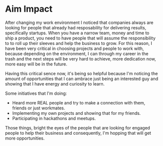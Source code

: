 # Aim Impact

After changing my work environment I noticed that companies always are looking for people that already had resposability for delivering results, specifically startups. When you have a narrow team, money and time to ship a product, you need to have people that will assume the responsibility to to roll up their sleeves and help the business to grow. For this reason, I have been very critical in choosing projects and people to work with, because depending on the environment, I can through my career in the trash and the next steps will be very hard to achieve, more dedication now, more easy will be in the future.

Having this critical sence now, it's being so helpful because I'm noticing the amount of opportunities that I can ambrace just being an interested guy and showing that I have energy and curiosity to learn.

Some initiatives that I'm doing:

- Heard more REAL people and try to make a connection with them, friends or just workmates.
- Implementing my own projects and showing that for my friends.
- Participating in hackathons and meetups.

Those things, bright the eyes of the people that are looking for engaged people to help their business and consequently, I'm hopping that will get more opportunities.
